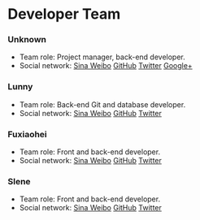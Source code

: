 # Developer Team

### Unknown

- Team role: Project manager, back-end developer.
- Social network: [Sina Weibo](http://weibo.com/Obahua) [GitHub](https://github.com/Unknwon) [Twitter](https://twitter.com/joe2010xtmf) [Google+](https://plus.google.com/u/0/+JiahuaChen)

### Lunny

- Team role: Back-end Git and database developer.
- Social network: [Sina Weibo](http://weibo.com/xiaolunwen) [GitHub](https://github.com/lunny) [Twitter](https://twitter.com/lunny)

### Fuxiaohei

- Team role: Front and back-end developer.
- Social network: [Sina Weibo](http://weibo.com/fuxiaohei) [GitHub](https://github.com/fuxiaohei) [Twitter](https://twitter.com/fuxiaohei)


### Slene

- Team role: Front and back-end developer.
- Social network: [Sina Weibo](http://weibo.com/slene) [GitHub](https://github.com/slene) [Twitter](https://twitter.com/slene)